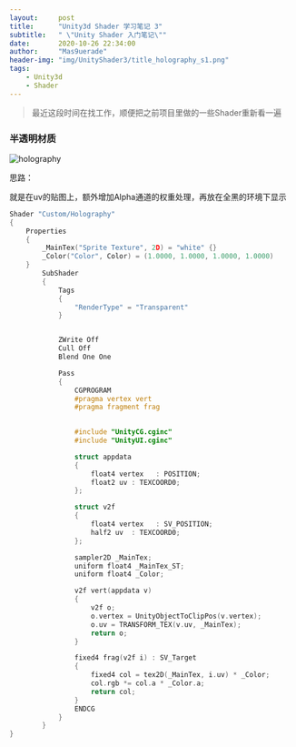 ```yaml
---
layout:     post
title:      "Unity3d Shader 学习笔记 3"
subtitle:   " \"Unity Shader 入门笔记\""
date:       2020-10-26 22:34:00
author:     "Mas9uerade"
header-img: "img/UnityShader3/title_holography_s1.png"
tags:
    - Unity3d
    - Shader	
---
```


>  最近这段时间在找工作，顺便把之前项目里做的一些Shader重新看一遍

### 半透明材质

![holography](https://mas9uerade.github.io/img/in-post/UnityShader3/holography.gif)

思路：

就是在uv的贴图上，额外增加Alpha通道的权重处理，再放在全黑的环境下显示

```C
Shader "Custom/Holography"
{
	Properties
	{
		_MainTex("Sprite Texture", 2D) = "white" {}
		_Color("Color", Color) = (1.0000, 1.0000, 1.0000, 1.0000)
	}
		SubShader
		{
			Tags
			{
				"RenderType" = "Transparent"
			}


			ZWrite Off
			Cull Off
			Blend One One

			Pass
			{
				CGPROGRAM
				#pragma vertex vert
				#pragma fragment frag
	

				#include "UnityCG.cginc"
				#include "UnityUI.cginc"

				struct appdata
				{
					float4 vertex   : POSITION;
					float2 uv : TEXCOORD0;
				};

				struct v2f
				{
					float4 vertex   : SV_POSITION;
					half2 uv  : TEXCOORD0;
				};

				sampler2D _MainTex;
				uniform float4 _MainTex_ST;
				uniform float4 _Color;

				v2f vert(appdata v)
				{
					v2f o;
					o.vertex = UnityObjectToClipPos(v.vertex);
					o.uv = TRANSFORM_TEX(v.uv, _MainTex);
					return o;
				}

				fixed4 frag(v2f i) : SV_Target
				{
					fixed4 col = tex2D(_MainTex, i.uv) * _Color;
					col.rgb *= col.a * _Color.a;
					return col;
				}
				ENDCG
			}
		}
}
```
